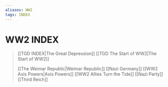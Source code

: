 ```yaml
---
aliases: WW2
tags: INDEX
---
```

# WW2 INDEX
>[[TGD INDEX|The Great Depression]]
>[[TGD The Start of WW2|The Start of WW2]]
>
>[[The Weimar Republic|Weimar Republic]]
>[[Nazi Germany]]
>[[WW2 Axis Powers|Axis Powers]]
>[[WW2 Allies Turn the Tide]]
>[[Nazi Party]]
>[[Third Reich]]